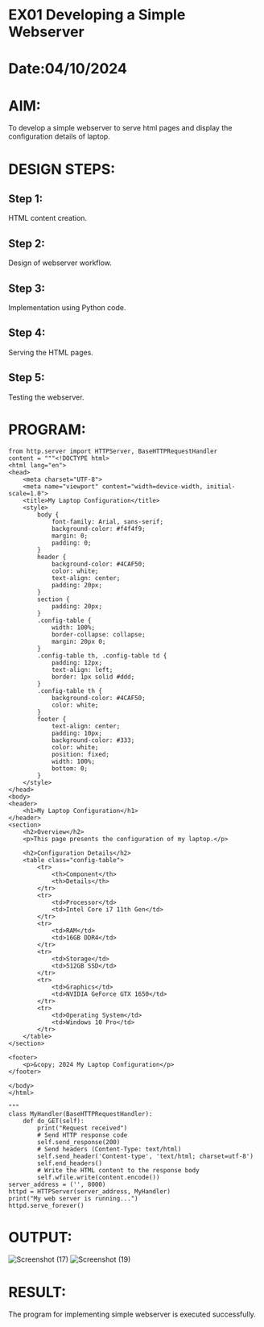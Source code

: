 # EX01 Developing a Simple Webserver

# Date:04/10/2024
# AIM:
To develop a simple webserver to serve html pages and display the configuration details of laptop.

# DESIGN STEPS:
## Step 1:
HTML content creation.

## Step 2:
Design of webserver workflow.

## Step 3:
Implementation using Python code.

## Step 4:
Serving the HTML pages.

## Step 5:
Testing the webserver.

# PROGRAM:
```
from http.server import HTTPServer, BaseHTTPRequestHandler
content = """<!DOCTYPE html>
<html lang="en">
<head>
    <meta charset="UTF-8">
    <meta name="viewport" content="width=device-width, initial-scale=1.0">
    <title>My Laptop Configuration</title>
    <style>
        body {
            font-family: Arial, sans-serif;
            background-color: #f4f4f9;
            margin: 0;
            padding: 0;
        }
        header {
            background-color: #4CAF50;
            color: white;
            text-align: center;
            padding: 20px;
        }
        section {
            padding: 20px;
        }
        .config-table {
            width: 100%;
            border-collapse: collapse;
            margin: 20px 0;
        }
        .config-table th, .config-table td {
            padding: 12px;
            text-align: left;
            border: 1px solid #ddd;
        }
        .config-table th {
            background-color: #4CAF50;
            color: white;
        }
        footer {
            text-align: center;
            padding: 10px;
            background-color: #333;
            color: white;
            position: fixed;
            width: 100%;
            bottom: 0;
        }
    </style>
</head>
<body>
<header>
    <h1>My Laptop Configuration</h1>
</header>
<section>
    <h2>Overview</h2>
    <p>This page presents the configuration of my laptop.</p>
    
    <h2>Configuration Details</h2>
    <table class="config-table">
        <tr>
            <th>Component</th>
            <th>Details</th>
        </tr>
        <tr>
            <td>Processor</td>
            <td>Intel Core i7 11th Gen</td>
        </tr>
        <tr>
            <td>RAM</td>
            <td>16GB DDR4</td>
        </tr>
        <tr>
            <td>Storage</td>
            <td>512GB SSD</td>
        </tr>
        <tr>
            <td>Graphics</td>
            <td>NVIDIA GeForce GTX 1650</td>
        </tr>
        <tr>
            <td>Operating System</td>
            <td>Windows 10 Pro</td>
        </tr>
    </table>
</section>

<footer>
    <p>&copy; 2024 My Laptop Configuration</p>
</footer>

</body>
</html>

"""
class MyHandler(BaseHTTPRequestHandler):
    def do_GET(self):
        print("Request received")
        # Send HTTP response code
        self.send_response(200)
        # Send headers (Content-Type: text/html)
        self.send_header('Content-type', 'text/html; charset=utf-8')
        self.end_headers()
        # Write the HTML content to the response body
        self.wfile.write(content.encode())
server_address = ('', 8000)
httpd = HTTPServer(server_address, MyHandler)
print("My web server is running...")
httpd.serve_forever()
```
# OUTPUT:

![Screenshot (17)](https://github.com/user-attachments/assets/c822f461-0e93-4933-8c9e-5109b8bb3086)
![Screenshot (19)](https://github.com/user-attachments/assets/cffe005e-9c76-44c4-a317-2711b131123b)



# RESULT:
The program for implementing simple webserver is executed successfully.
